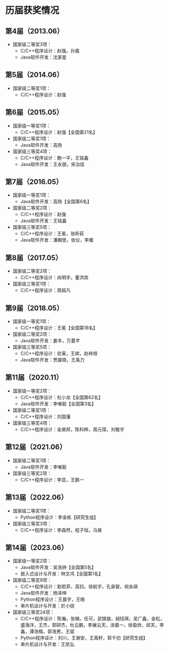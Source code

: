 # 历届获奖情况
## 第4届（2013.06）
+ 国家级二等奖3项：
  - C/C++程序设计：赵强，孙晨
  - Java软件开发：沈家星

## 第5届（2014.06）
+ 国家级二等奖1项：
  - C/C++程序设计：赵强

## 第6届（2015.05）
+ 国家级一等奖1项：
  - C/C++程序设计：赵强【全国第21名】
+ 国家级二等奖1项：
  - Java软件开发：高扬	
+ 国家级三等奖4项：
  - C/C++程序设计：鲍一平，王铭鑫
  - Java软件开发：王永朋，宋治佳
  
## 第7届（2016.05）
+ 国家级一等奖1项：
  - Java软件开发：高扬【全国第6名】
+ 国家级二等奖2项：
  - C/C++程序设计：赵强
  - Java软件开发：王铭鑫
+ 国家级三等奖5项：
  - C/C++程序设计：王冕，张昕荻
  - Java软件开发：潘朝思，张仪，李雁

## 第8届（2017.05）
+ 国家级二等奖2项：
  - C/C++程序设计：尚明宇，董洪宾
+ 国家级三等奖1项：
  - C/C++程序设计：周超凡	

## 第9届（2018.05）
+ 国家级一等奖1项：
  - C/C++程序设计：王冕【全国第18名】
+ 国家级二等奖2项：
  - Java软件开发：姜丰，万蔓芊
+ 国家级三等奖5项：
  - C/C++程序设计：俞寅，王缤，赵梓旭
  - Java软件开发：贾晨晓，王禹力

## 第11届（2020.11）
+ 国家级一等奖2项：
  - C/C++程序设计：杜小龙【全国第62名】
  - Java软件开发：李唯聪【全国第3名】
+ 国家级二等奖1项：
  - C/C++程序设计：刘国藩
+ 国家级三等奖4项：
  - C/C++程序设计：金昊邦，陈科桦，周元琛，刘敬宇	

## 第12届（2021.06）
+ 国家级二等奖1项：
  - Java软件开发：李唯聪	
+ 国家级三等奖2项：
  - C/C++程序设计：李显，王鹏一	

## 第13届（2022.06）
+ 国家级二等奖1项：
  - Python程序设计：李金栋【研究生组】
+ 国家级三等奖3项：
  - C/C++程序设计：李森然，程子恒，马昊	

## 第14届（2023.06）
+ 国家级一等奖2项：
  - Java软件开发：吴浩钟【全国第5名】
  - 嵌入式设计与开发：林文鸿【全国第1名】
+ 国家级二等奖9项：
  - C/C++程序设计：剧若菲，高钧，徐航宇，孔泉智，祝永祺
  - Java软件开发：杨泽坤
  - Python程序设计：王晨宇，王皓
  - 单片机设计与开发：於小锐
+ 国家级三等奖24项：
  - C/C++程序设计：陈瀚，张楠，任可，武锦旗，胡钰琪，吴广鑫，金松，盛海洋，王杰，郭研杰，杜云鹏，李展云天，涂嘉一，徐盈欣，邱天，李鑫，谭浩楷，郭浩男，王斌
  - Python程序设计：刘川，王谢安，王禹轩，郭千仞【研究生组】
  - 单片机设计与开发：王凯弘
